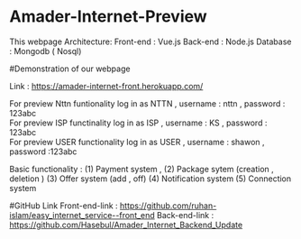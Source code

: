 # Amader-Internet-Preview
This webpage Architecture:
     Front-end : Vue.js
     Back-end  : Node.js
     Database  : Mongodb ( Nosql)
     

#Demonstration of our webpage

Link : https://amader-internet-front.herokuapp.com/

For preview Nttn funtionality log in as NTTN , username : nttn , password : 123abc                          
For preview ISP functinality log in as ISP , username : KS , password : 123abc                              
For preview USER functionality log in as USER , username : shawon , password :123abc

Basic functionality : (1) Payment system , 
                      (2) Package sytem (creation , deletion ) 
                      (3) Offer system (add , off)
                      (4) Notification system
                      (5) Connection system
                      
                      
                      
#GitHub Link
Front-end-link : https://github.com/ruhan-islam/easy_internet_service--front_end
Back-end-link  : https://github.com/Hasebul/Amader_Internet_Backend_Update
